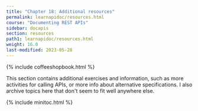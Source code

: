 ```yaml
---
title: "Chapter 18: Additional resources"
permalink: learnapidoc/resources.html
course: "Documenting REST APIs"
sidebar: docapis
section: resources
path1: learnapidoc/resources.html
weight: 16.0
last-modified: 2023-05-28
---
```


{% include coffeeshopbook.html %}

This section contains additional exercises and information, such as more activities for calling APIs, or more info about alternative specifications. I also archive topics here that don't seem to fit well anywhere else.

{% include minitoc.html %}
